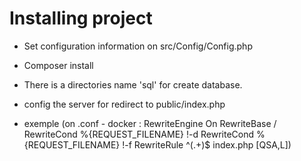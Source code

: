 # Installing project

- Set configuration information on src/Config/Config.php 
- Composer install
- There is a directories name 'sql' for create database.

- config the server for redirect to public/index.php
- exemple (on .conf - docker :
  RewriteEngine On
  RewriteBase /
  RewriteCond %{REQUEST_FILENAME} !-d
  RewriteCond %{REQUEST_FILENAME} !-f
  RewriteRule ^(.+)$ index.php [QSA,L])
